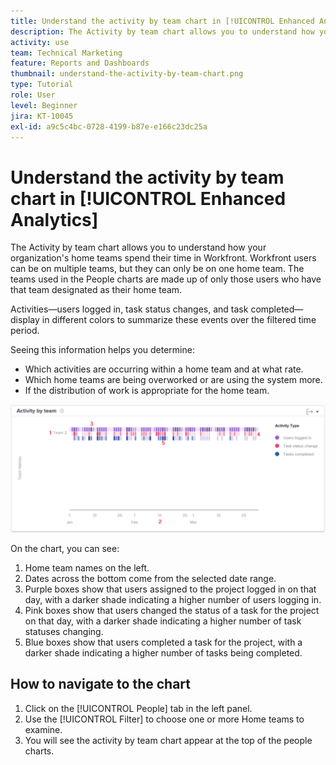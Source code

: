 ```yaml
---
title: Understand the activity by team chart in [!UICONTROL Enhanced Analytics]
description: The Activity by team chart allows you to understand how your organization's home teams spend their time in Workfront.
activity: use
team: Technical Marketing
feature: Reports and Dashboards
thumbnail: understand-the-activity-by-team-chart.png
type: Tutorial
role: User
level: Beginner
jira: KT-10045
exl-id: a9c5c4bc-0728-4199-b87e-e166c23dc25a
---
```

# Understand the activity by team chart in [!UICONTROL Enhanced Analytics]

The Activity by team chart allows you to understand how your organization's home teams spend their time in Workfront. Workfront users can be on multiple teams, but they can only be on one home team. The teams used in the People charts are made up of only those users who have that team designated as their home team. 

Activities—users logged in, task status changes, and task completed—display in different colors to summarize these events over the filtered time period.

Seeing this information helps you determine:

* Which activities are occurring within a home team and at what rate.
* Which home teams are being overworked or are using the system more.
* If the distribution of work is appropriate for the home team.

![An image showing an activity by team chart with numbers on areas described in the bullets below](assets/section-3-1.png)

On the chart, you can see:

1. Home team names on the left.
1. Dates across the bottom come from the selected date range.
1. Purple boxes show that users assigned to the project logged in on that day, with a darker shade indicating a higher number of users logging in.
1. Pink boxes show that users changed the status of a task for the project on that day, with a darker shade indicating a higher number of task statuses changing.
1. Blue boxes show that users completed a task for the project, with a darker shade indicating a higher number of tasks being completed.

## How to navigate to the chart

1. Click on the [!UICONTROL People] tab in the left panel.
1. Use the [!UICONTROL Filter] to choose one or more Home teams to examine.
1. You will see the activity by team chart appear at the top of the people charts.
